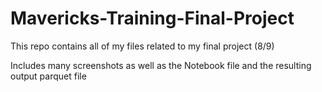 # Mavericks-Training-Final-Project

This repo contains all of my files related to my final project (8/9)

Includes many screenshots as well as the Notebook file and the resulting output parquet file
